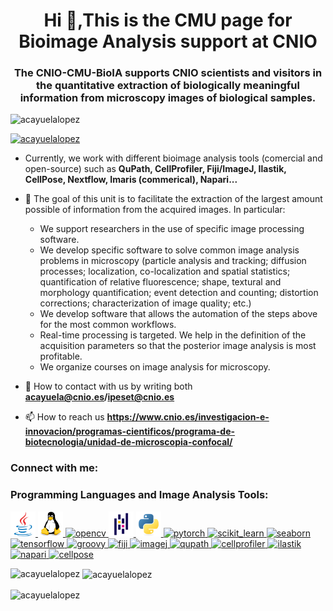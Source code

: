 <h1 align="center">Hi 👋,This is the CMU page for Bioimage Analysis support at CNIO</h1>
<h3 align="center">The CNIO-CMU-BioIA supports CNIO scientists and visitors in the quantitative extraction of biologically meaningful information from microscopy images of biological samples.</h3>

<p align="left"> <img src="https://komarev.com/ghpvc/?username=acayuelalopez&label=Profile%20views&color=0e75b6&style=flat" alt="acayuelalopez" /> </p>

<p align="left"> <a href="https://github.com/ryo-ma/github-profile-trophy"><img src="https://github-profile-trophy.vercel.app/?username=acayuelalopez" alt="acayuelalopez" /></a> </p>

- Currently, we work with different bioimage analysis tools (comercial and open-source) such as **QuPath, CellProfiler, Fiji/ImageJ, Ilastik, CellPose, Nextflow, Imaris (commerical), Napari...**

- 🤝 The goal of this unit is to facilitate the extraction of the largest amount possible of information from the acquired images. In particular:
    - We support researchers in the use of specific image processing software.
    - We develop specific software to solve common image analysis problems in microscopy (particle analysis and tracking; diffusion processes; localization, co-localization and spatial statistics; quantification of relative fluorescence; shape, textural and morphology quantification; event detection and counting; distortion corrections; characterization of image quality; etc.)
    - We develop software that allows the automation of the steps above for the most common workflows. 
    - Real-time processing is targeted. We help in the definition of the acquisition parameters so that the posterior image analysis is most profitable.
    -  We organize courses on image analysis for microscopy.

- 💬 How to contact with us by writing both **acayuela@cnio.es/ipeset@cnio.es**

- 📫 How to reach us **https://www.cnio.es/investigacion-e-innovacion/programas-cientificos/programa-de-biotecnologia/unidad-de-microscopia-confocal/**

<h3 align="left">Connect with me:</h3>
<p align="left">
</p>

<h3 align="left">Programming Languages and Image Analysis Tools:</h3>
<p align="left"> <a href="https://www.java.com" target="_blank" rel="noreferrer"> <img src="https://raw.githubusercontent.com/devicons/devicon/master/icons/java/java-original.svg" alt="java" width="40" height="40"/> </a> <a href="https://www.linux.org/" target="_blank" rel="noreferrer"> <img src="https://raw.githubusercontent.com/devicons/devicon/master/icons/linux/linux-original.svg" alt="linux" width="40" height="40"/> </a> <a href="https://opencv.org/" target="_blank" rel="noreferrer"> <img src="https://www.vectorlogo.zone/logos/opencv/opencv-icon.svg" alt="opencv" width="40" height="40"/> </a> <a href="https://pandas.pydata.org/" target="_blank" rel="noreferrer"> <img src="https://raw.githubusercontent.com/devicons/devicon/2ae2a900d2f041da66e950e4d48052658d850630/icons/pandas/pandas-original.svg" alt="pandas" width="40" height="40"/> </a> <a href="https://www.python.org" target="_blank" rel="noreferrer"> <img src="https://raw.githubusercontent.com/devicons/devicon/master/icons/python/python-original.svg" alt="python" width="40" height="40"/> </a> <a href="https://pytorch.org/" target="_blank" rel="noreferrer"> <img src="https://www.vectorlogo.zone/logos/pytorch/pytorch-icon.svg" alt="pytorch" width="40" height="40"/> </a> <a href="https://scikit-learn.org/" target="_blank" rel="noreferrer"> <img src="https://upload.wikimedia.org/wikipedia/commons/0/05/Scikit_learn_logo_small.svg" alt="scikit_learn" width="40" height="40"/> </a> <a href="https://seaborn.pydata.org/" target="_blank" rel="noreferrer"> <img src="https://seaborn.pydata.org/_images/logo-mark-lightbg.svg" alt="seaborn" width="40" height="40"/> </a> <a href="https://www.tensorflow.org" target="_blank" rel="noreferrer"> <img src="https://www.vectorlogo.zone/logos/tensorflow/tensorflow-icon.svg" alt="tensorflow" width="40" height="40"/> </a>
<a href="https://upload.wikimedia.org" target="_blank" rel="noreferrer"> <img src="https://upload.wikimedia.org/wikipedia/commons/3/36/Groovy-logo.svg" alt="groovy" width="40" height="40"/> </a>
<a href="https://fiji.sc" target="_blank" rel="noreferrer"> <img src="https://fiji.sc/site/logo.png" alt="fiji" width="40" height="40"/> </a>
<a href="https://imagej.net" target="_blank" rel="noreferrer"> <img src="https://imagej.net/imagej-wiki-static/images/d/d1/Imagej2-icon.png" alt="imagej" width="40" height="40"/> </a>
<a href="https://avatars.githubusercontent.com" target="_blank" rel="noreferrer"> <img src="https://avatars.githubusercontent.com/u/21292410?s=200&v=4" alt="qupath" width="40" height="40"/> </a>
<a href="https://avatars.githubusercontent.com" target="_blank" rel="noreferrer"> <img src="https://avatars.githubusercontent.com/u/710590?s=200&v=4" alt="cellprofiler" width="40" height="40"/> </a>
<a href="https://avatars.githubusercontent.com" rel="noreferrer"> <img src="https://avatars.githubusercontent.com/u/895767?s=200&v=4" alt="ilastik" width="40" height="40"/> </a>
<a href="https://avatars.githubusercontent.com" target="_blank" rel="noreferrer"> <img src="https://avatars.githubusercontent.com/u/39813916?s=200&v=4" alt="napari" width="40" height="40"/> </a>
<a href="https://camo.githubusercontent.com/" target="_blank" rel="noreferrer"> <img src="https://camo.githubusercontent.com/1691e532f2bba84813db90bfa8725737a53e24c66ad948b5b8be62ddd331d002/687474703a2f2f7777772e63656c6c706f73652e6f72672f7374617469632f696d616765732f6c6f676f2e706e673f7261773d54727565" alt="cellpose" width="40" height="40"/> </a></p>

<p><img align="left" src="https://github-readme-stats.vercel.app/api/top-langs?username=acayuelalopez&show_icons=true&locale=en&layout=compact" alt="acayuelalopez" /></p>

<p>&nbsp;<img align="center" src="https://github-readme-stats.vercel.app/api?username=acayuelalopez&show_icons=true&locale=en" alt="acayuelalopez" /></p>

<p><img align="center" src="https://github-readme-streak-stats.herokuapp.com/?user=acayuelalopez&" alt="acayuelalopez" /></p>
